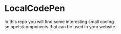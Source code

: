 # LocalCodePen


In this repo you will find some interesting small coding snippets/components that can be used in your website.
